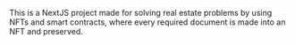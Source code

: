 This is a NextJS project made for solving real estate problems by using NFTs and smart contracts, where every required document is made into an NFT and preserved.
